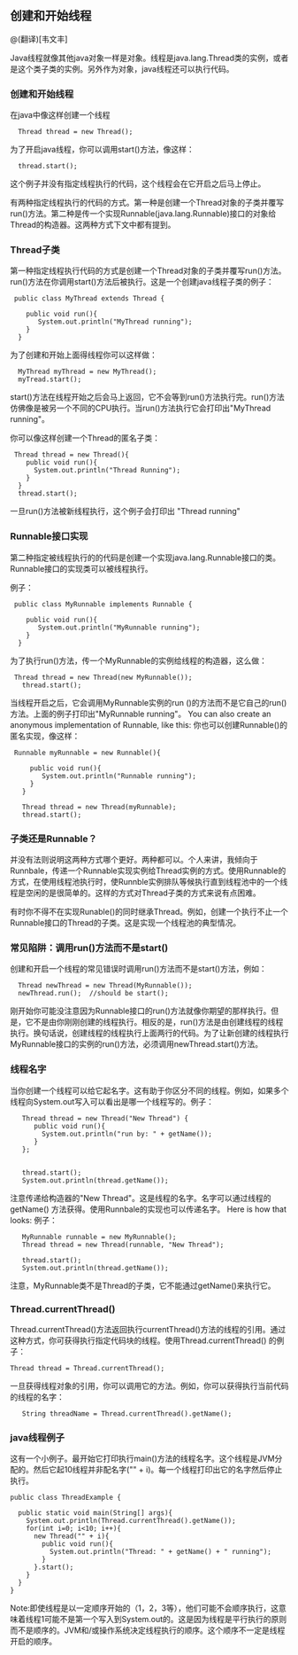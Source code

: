 
## 创建和开始线程

@(翻译)[韦文丰]


Java线程就像其他java对象一样是对象。线程是java.lang.Thread类的实例，或者是这个类子类的实例。另外作为对象，java线程还可以执行代码。



### 创建和开始线程

在java中像这样创建一个线程

```
  Thread thread = new Thread();
```

为了开启java线程，你可以调用start()方法，像这样：

```
  thread.start();
```

  

这个例子并没有指定线程执行的代码，这个线程会在它开启之后马上停止。


有两种指定线程执行的代码的方式。第一种是创建一个Thread对象的子类并覆写run()方法。第二种是传一个实现Runnable(java.lang.Runnable)接口的对象给Thread的构造器。这两种方式下文中都有提到。


### Thread子类

第一种指定线程执行代码的方式是创建一个Thread对象的子类并覆写run()方法。run()方法在你调用start()方法后被执行。这是一个创建java线程子类的例子：

```
 public class MyThread extends Thread {

    public void run(){
       System.out.println("MyThread running");
    }
  }
```


为了创建和开始上面得线程你可以这样做：

```
  MyThread myThread = new MyThread();
  myTread.start();
```


start()方法在线程开始之后会马上返回，它不会等到run()方法执行完。run()方法仿佛像是被另一个不同的CPU执行。当run()方法执行它会打印出"MyThread running"。

你可以像这样创建一个Thread的匿名子类：

 

```
 Thread thread = new Thread(){
    public void run(){
      System.out.println("Thread Running");
    }
  }
  thread.start();
```


一旦run()方法被新线程执行，这个例子会打印出 "Thread running"


### Runnable接口实现

第二种指定被线程执行的的代码是创建一个实现java.lang.Runnable接口的类。Runnable接口的实现类可以被线程执行。

例子：
 

```
 public class MyRunnable implements Runnable {

    public void run(){
       System.out.println("MyRunnable running");
    }
  }
```


为了执行run()方法，传一个MyRunnable的实例给线程的构造器，这么做：
  

```
 Thread thread = new Thread(new MyRunnable());
   thread.start();
```


当线程开启之后，它会调用MyRunnable实例的run ()的方法而不是它自己的run()方法。上面的例子打印出"MyRunnable running"。
You can also create an anonymous implementation of Runnable, like this:
你也可以创建Runnable()的匿名实现，像这样：
  

```
 Runnable myRunnable = new Runnable(){

     public void run(){
        System.out.println("Runnable running");
     }
   }

   Thread thread = new Thread(myRunnable);
   thread.start();
```


### 子类还是Runnable？


并没有法则说明这两种方式哪个更好。两种都可以。个人来讲，我倾向于Runnbale，传递一个Runnable实现实例给Thread实例的方式。使用Runnable的方式，在使用线程池执行时，使Runnble实例排队等候执行直到线程池中的一个线程是空闲的是很简单的。这样的方式对Thread子类的方式来说有点困难。



有时你不得不在实现Runable()的同时继承Thread。例如，创建一个执行不止一个Runnable接口的Thread的子类。这是实现一个线程池的典型情况。


### 常见陷阱：调用run()方法而不是start()

创建和开启一个线程的常见错误时调用run()方法而不是start()方法，例如：

```
  Thread newThread = new Thread(MyRunnable());
  newThread.run();  //should be start();
```


刚开始你可能没注意因为Runnable接口的run()方法就像你期望的那样执行。但是，它不是由你刚刚创建的线程执行。相反的是，run()方法是由创建线程的线程执行。换句话说，创建线程的线程执行上面两行的代码。为了让新创建的线程执行MyRunnable接口的实例的run()方法，必须调用newThread.start()方法。


### 线程名字

当你创建一个线程可以给它起名字。这有助于你区分不同的线程。例如，如果多个线程向System.out写入可以看出是哪一个线程写的。例子：

```
   Thread thread = new Thread("New Thread") {
      public void run(){
        System.out.println("run by: " + getName());
      }
   };


   thread.start();
   System.out.println(thread.getName());
```


注意传递给构造器的"New Thread"。这是线程的名字。名字可以通过线程的getName() 方法获得。使用Runnbale的实现也可以传递名字。
Here is how that looks:
例子：
```
   MyRunnable runnable = new MyRunnable();
   Thread thread = new Thread(runnable, "New Thread");

   thread.start();
   System.out.println(thread.getName());
```

注意，MyRunnable类不是Thread的子类，它不能通过getName()来执行它。 

### Thread.currentThread()

Thread.currentThread()方法返回执行currentThread()方法的线程的引用。通过这种方式，你可获得执行指定代码块的线程。使用Thread.currentThread() 的例子：

```
Thread thread = Thread.currentThread();
```

一旦获得线程对象的引用，你可以调用它的方法。例如，你可以获得执行当前代码的线程的名字：

```
   String threadName = Thread.currentThread().getName();
```


### java线程例子

这有一个小例子。最开始它打印执行main()方法的线程名字。这个线程是JVM分配的。然后它起10线程并非配名字("" + i)。每一个线程打印出它的名字然后停止执行。
```
public class ThreadExample {

  public static void main(String[] args){
    System.out.println(Thread.currentThread().getName());
    for(int i=0; i<10; i++){
      new Thread("" + i){
        public void run(){
          System.out.println("Thread: " + getName() + " running");
        }
      }.start();
    }
  }
}
```


Note:即使线程是以一定顺序开始的（1，2，3等），他们可能不会顺序执行，这意味着线程1可能不是第一个写入到System.out的。这是因为线程是平行执行的原则而不是顺序的。JVM和/或操作系统决定线程执行的顺序。这个顺序不一定是线程开启的顺序。
